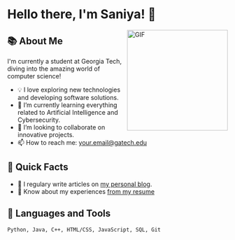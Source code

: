 # Hello there, I'm Saniya! 👋 

<img align="right" alt="GIF" src="https://media.giphy.com/media/ieyl9zmCjO4b4t6qoY/giphy.gif" width="230"/>

## 📚 About Me 

I'm currently a student at Georgia Tech, diving into the amazing world of computer science! 

- 💡 I love exploring new technologies and developing software solutions.
- 🌱 I’m currently learning everything related to Artificial Intelligence and Cybersecurity.
- 👯 I’m looking to collaborate on innovative projects.
- 📫 How to reach me: [your.email@gatech.edu](mailto:your.email@gatech.edu)

## 🚀 Quick Facts

- 📝 I regulary write articles on [my personal blog](https://example.com/).
- 📄 Know about my experiences [from my resume](https://example.com/my_resume.pdf)

## 🔭 Languages and Tools

```text
Python, Java, C++, HTML/CSS, JavaScript, SQL, Git
